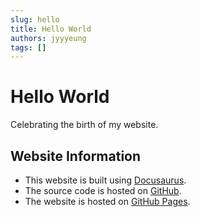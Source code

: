 ```yaml
---
slug: hello
title: Hello World
authors: jyyyeung
tags: []
---
```


# Hello World

Celebrating the birth of my website. 

## Website Information 

- This website is built using [Docusaurus](https://docusaurus.io/).
- The source code is hosted on [GitHub](https://github.com/jyyyeung/jyyyeung.github.io).
- The website is hosted on [GitHub Pages](https://pages.github.com/).



